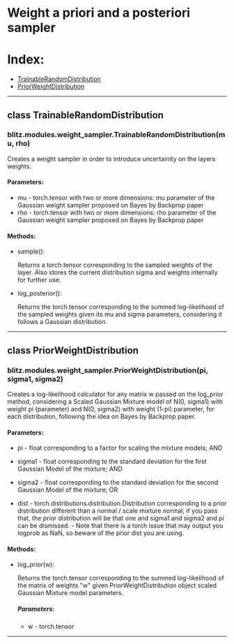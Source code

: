 # Weight a priori and a posteriori sampler

# Index:
  * [TrainableRandomDistribution](#class-TrainableRandomDistribution)
  * [PriorWeightDistribution](#class-PriorWeightDistribution)

---
## class TrainableRandomDistribution
### blitz.modules.weight_sampler.TrainableRandomDistribution(mu, rho)
Creates a weight sampler in order to introduce uncertainity on the layers weights.
#### Parameters:
  * mu - torch.tensor with two or more dimensions: mu parameter of the Gaussian weight sampler proposed on Bayes by Backprop paper
  * rho - torch.tensor with two or more dimensions: rho parameter of the Gaussian weight sampler proposed on Bayes by Backprop paper

#### Methods:
  * sample():

    Returns a torch.tensor corresponding to the sampled weights of the layer. Also stores the current distribution sigma and weights internally for further use.
  * log_posterior():

    Returns the torch.tensor corresponding to the summed log-likelihood of the sampled weights given its mu and sigma parameters, considering it follows a Gaussian distribution.

---

## class PriorWeightDistribution
### blitz.modules.weight_sampler.PriorWeightDistribution(pi, sigma1, sigma2)
Creates a log-likelihood calculator for any matrix w passed on the log_prior method, considering a Scaled Gaussian Mixture model of N(0, sigma1) with weight pi (parameter) and N(0, sigma2) with weight (1-pi) parameter, for each distribution, following the idea on Bayes by Backprop paper.
#### Parameters:
  * pi - float corresponding to a factor for scaling the mixture models; AND
  * sigma1 - float corresponding to the standard deviation for the first Gaussian Model of the mixture; AND
  * sigma2 - float corresponding to the standard deviation for the second Gaussian Model of the mixture; OR

  * dist - torch.distributions.distribution.Distribution corresponding to a prior distribution different than a normal / scale mixture normal; if you pass that, the prior distribution will be that one and sigma1 and sigma2 and pi can be dismissed. - Note that there is a torch issue that may output you logprob as NaN, so beware of the prior dist you are using.

#### Methods:
  * log_prior(w):

    Returns the torch.tensor corresponding to the summed log-likelihood of the matrix of weights "w" given PriorWeightDistribution object scaled Gaussian Mixture model parameters.
    ##### Parameters:
      * w - torch.tensor
---
